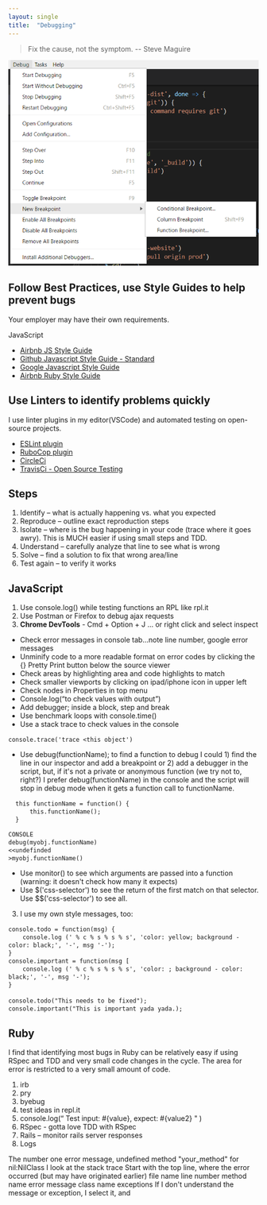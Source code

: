 ```yaml
---
layout: single
title:  "Debugging"
---
```


>Fix the cause, not the symptom. 
>                 -- Steve Maguire

![Debug in VSCode](/assets/images/debug-menu.png)    

## Follow Best Practices, use Style Guides to help prevent bugs ##
Your employer may have their own requirements.

JavaScript
- [Airbnb JS Style Guide](https://github.com/airbnb/javascript)
- [Github Javascript Style Guide - Standard](https://github.com/standard/standard)
- [Google Javascript Style Guide](https://google.github.io/styleguide/jsguide.html)
- [Airbnb Ruby Style Guide](https://github.com/airbnb/ruby)

## Use Linters to identify problems quickly ##
I use linter plugins in my editor(VSCode) and automated testing on open-source projects.
- [ESLint plugin](https://marketplace.visualstudio.com/items?itemName=dbaeumer.vscode-eslint)
- [RuboCop plugin](https://marketplace.visualstudio.com/items?itemName=misogi.ruby-rubocop)
- [CircleCi](https://circleci.com)
- [TravisCi - Open Source Testing](https://travisci.org)

## Steps ##
1.	Identify – what is actually happening vs. what you expected
2.	Reproduce – outline exact reproduction steps
3.	Isolate – where is the bug happening in your code (trace where it goes awry). This is MUCH easier if using small steps and TDD.
4.	Understand – carefully analyze that line to see what is wrong
5.	Solve – find a solution to fix that wrong area/line
6.	Test again – to verify it works

## JavaScript ##
1. Use console.log() while testing functions an RPL like rpl.it
2. Use Postman or Firefox to debug ajax requests
3. **Chrome DevTools** - Cmd + Option + J ... or right click and select inspect
-  Check error messages in console tab...note line number, google error messages
-  Unminify code to a more readable format on error codes by clicking the {} Pretty Print button below the source viewer
-  Check areas by highlighting area and code highlights to match
-  Check smaller viewports by clicking on ipad/iphone icon in upper left
-  Check nodes in Properties in top menu
-  Console.log(“to check values with output”)
-  Add debugger; inside a block, step and break
-  Use benchmark loops with console.time()
-  Use a stack trace to check values in the console
```
console.trace('trace <this object')
```
- Use debug(functionName); to find a function to debug
I could 1) find the line in our inspector and add a breakpoint or 2) add a debugger in the script,
but, if it's not a private or anonymous function (we try not to, right?)
I prefer debug(functionName) in the console and 
the script will stop in debug mode when it gets a function call to functionName.
```
  this functionName = function() {
      this.functionName();
  }
```
```
CONSOLE
debug(myobj.functionName)
<<undefinded
>myobj.functionName()
```
- Use monitor() to see which arguments are passed into a function (warning: it doesn't check how many it expects)
- Use $('css-selector') to see the return of the first match on that selector. Use $$('css-selector') to see all.

3. I use my own style messages, too:

```
console.todo = function(msg) {
    console.log (' % c % s % s % s', 'color: yellow; background - color: black;', '-', msg '-');
}
console.important = function(msg [
    console.log (' % c % s % s % s', 'color: ; background - color: black;', '-', msg '-');
}

console.todo("This needs to be fixed");
console.important("This is important yada yada.);
```


## Ruby ##
I find that identifying most bugs in Ruby can be relatively easy if using RSpec and TDD and very small code changes in the cycle. The area for error is restricted to a very small amount of code. 

1.	irb
2.	pry
3.	byebug
4.	test ideas in repl.it
5.	console.log(“ Test input: #{value}, expect: #{value2} " ) 
6.	RSpec - gotta love TDD with RSpec
7.	Rails – monitor rails server responses
8.  Logs

The number one error message, undefined method "your_method" for nil:NilClass
  I look at the stack trace
  Start with the top line, where the error occurred (but may have originated earlier)
    file name
    line number
    method name
    error message
    class name 
    exceptions 
  If I don't understand the message or exception, I select it, and 
